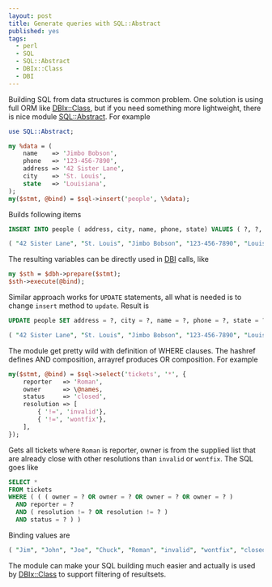 ```yaml
---
layout: post
title: Generate queries with SQL::Abstract
published: yes
tags:
  - perl
  - SQL
  - SQL::Abstract
  - DBIx::Class
  - DBI
---
```

Building SQL from data structures is common problem. One solution is using full ORM like [DBIx::Class][1], but if you need something more lightweight, there is nice module [SQL::Abstract][2]. For example

```perl
use SQL::Abstract;

my %data = (
    name    => 'Jimbo Bobson',
    phone   => '123-456-7890',
    address => '42 Sister Lane',
    city    => 'St. Louis',
    state   => 'Louisiana',
);
my($stmt, @bind) = $sql->insert('people', \%data);
```

Builds following items

```sql
INSERT INTO people ( address, city, name, phone, state) VALUES ( ?, ?, ?, ?, ? )
```

```perl
( "42 Sister Lane", "St. Louis", "Jimbo Bobson", "123-456-7890", "Louisiana" )
```

The resulting variables can be directly used in [DBI][3] calls, like

```perl
my $sth = $dbh->prepare($stmt);
$sth->execute(@bind);
```

Similar approach works for `UPDATE` statements, all what is needed is to change `insert` method to `update`. Result is

```sql
UPDATE people SET address = ?, city = ?, name = ?, phone = ?, state = ?
```

```perl
( "42 Sister Lane", "St. Louis", "Jimbo Bobson", "123-456-7890", "Louisiana" )
```

The module get pretty wild with definition of WHERE clauses. The hashref defines AND composition, arrayref produces OR composition. For example

```perl
my($stmt, @bind) = $sql->select('tickets', '*', {
    reporter   => 'Roman',
    owner      => \@names,
    status     => 'closed',
    resolution => [
        { '!=', 'invalid'},
        { '!=', 'wontfix'},
    ],
});
```

Gets all tickets where `Roman` is reporter, owner is from the supplied list that are already close with other resolutions than `invalid` or `wontfix`. The SQL goes like

```sql
SELECT * 
FROM tickets 
WHERE ( ( ( owner = ? OR owner = ? OR owner = ? OR owner = ? ) 
  AND reporter = ? 
  AND ( resolution != ? OR resolution != ? ) 
  AND status = ? ) )
```

Binding values are 

```perl
( "Jim", "John", "Joe", "Chuck", "Roman", "invalid", "wontfix", "closed" )
```

The module can make your SQL building much easier and actually is used by [DBIx::Class][1] to support filtering of resultsets.

[1]: https://metacpan.org/pod/DBIx::Class
[2]: https://metacpan.org/pod/SQL::Abstract
[3]: https://dbi.perl.org/
